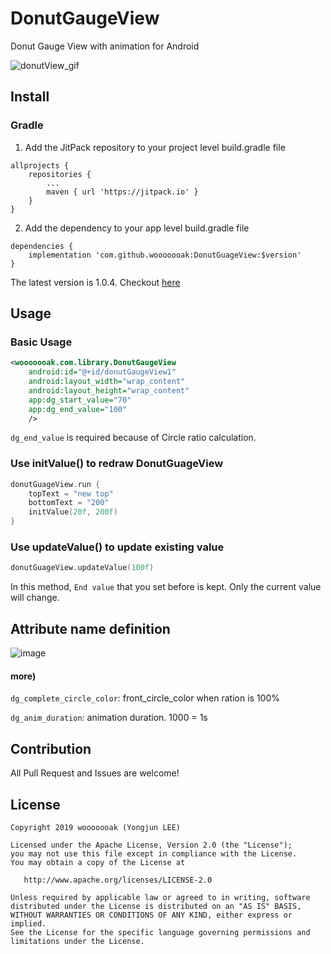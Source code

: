 # DonutGaugeView

Donut Gauge View with animation for Android

![donutView_gif](https://user-images.githubusercontent.com/18481078/67137392-51d95500-f26f-11e9-8c8b-edf31d61cdc7.gif)

## Install

### Gradle

1. Add the JitPack repository to your project level build.gradle file

```
allprojects {
    repositories {
        ...
        maven { url 'https://jitpack.io' }
    }
}
```

2. Add the dependency to your app level build.gradle file

```
dependencies {
    implementation 'com.github.wooooooak:DonutGuageView:$version'
}
```

The latest version is 1.0.4. Checkout [here](https://github.com/wooooooak/DonutGaugeView/releases)

## Usage

### Basic Usage

```xml
<wooooooak.com.library.DonutGaugeView
    android:id="@+id/donutGaugeView1"
    android:layout_width="wrap_content"
    android:layout_height="wrap_content"
    app:dg_start_value="70"
    app:dg_end_value="100"
    />
```

`dg_end_value` is required because of Circle ratio calculation.

### Use initValue() to redraw DonutGuageView

```kotlin
donutGuageView.run {
    topText = "new top"
    bottomText = "200"
    initValue(20f, 200f)
}
```

### Use updateValue() to update existing value

```kotlin
donutGuageView.updateValue(100f)
```

In this method, `End value` that you set before is kept. Only the current value will change.

## Attribute name definition

![image](https://user-images.githubusercontent.com/18481078/67140578-cd9ac800-f296-11e9-851c-03d3ab7fa8e7.png)

#### more)

`dg_complete_circle_color`: front_circle_color when ration is 100%

`dg_anim_duration`: animation duration. 1000 = 1s

## Contribution

All Pull Request and Issues are welcome!

## License

```
Copyright 2019 wooooooak (Yongjun LEE)

Licensed under the Apache License, Version 2.0 (the "License");
you may not use this file except in compliance with the License.
You may obtain a copy of the License at

   http://www.apache.org/licenses/LICENSE-2.0

Unless required by applicable law or agreed to in writing, software
distributed under the License is distributed on an "AS IS" BASIS,
WITHOUT WARRANTIES OR CONDITIONS OF ANY KIND, either express or implied.
See the License for the specific language governing permissions and
limitations under the License.
```
